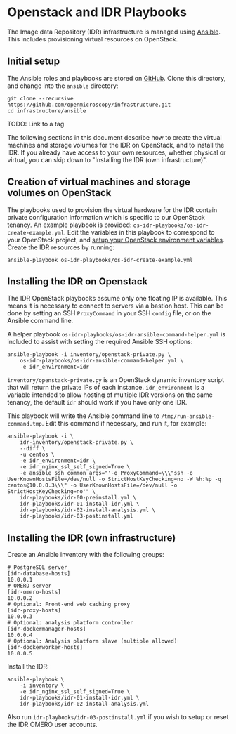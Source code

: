Openstack and IDR Playbooks
===========================

The Image data Repository (IDR) infrastructure is managed using [Ansible](https://www.ansible.com/).
This includes provisioning virtual resources on OpenStack.

Initial setup
-------------

The Ansible roles and playbooks are stored on [GitHub](https://github.com/openmicroscopy/infrastructure/).
Clone this directory, and change into the `ansible` directory:

    git clone --recursive https://github.com/openmicroscopy/infrastructure.git
    cd infrastructure/ansible

TODO: Link to a tag

The following sections in this document describe how to create the virtual machines and storage volumes for the IDR on OpenStack, and to install the IDR.
If you already have access to your own resources, whether physical or virtual, you can skip down to "Installing the IDR (own infrastructure)".


Creation of virtual machines and storage volumes on OpenStack
-------------------------------------------------------------

The playbooks used to provision the virtual hardware for the IDR contain private configuration information which is specific to our OpenStack tenancy.
An example playbook is provided: `os-idr-playbooks/os-idr-create-example.yml`.
Edit the variables in this playbook to correspond to your OpenStack project, and [setup your OpenStack environment variables](http://docs.openstack.org/user-guide/common/cli_set_environment_variables_using_openstack_rc.html).
Create the IDR resources by running:

    ansible-playbook os-idr-playbooks/os-idr-create-example.yml


Installing the IDR on Openstack
-------------------------------

The IDR OpenStack playbooks assume only one floating IP is available.
This means it is necessary to connect to servers via a bastion host.
This can be done by setting an SSH `ProxyCommand` in your SSH `config` file, or on the  Ansible command line.

A helper playbook `os-idr-playbooks/os-idr-ansible-command-helper.yml` is included to assist with setting the required Ansible SSH options:

    ansible-playbook -i inventory/openstack-private.py \
        os-idr-playbooks/os-idr-ansible-command-helper.yml \
        -e idr_environment=idr

`inventory/openstack-private.py` is an OpenStack dynamic inventory script that will return the private IPs of each instance. `idr_environment` is a variable intended to allow hosting of multiple IDR versions on the same tenancy, the default `idr` should work if you have only one IDR.

This playbook will write the Ansible command line to `/tmp/run-ansible-command.tmp`.
Edit this command if necessary, and run it, for example:

    ansible-playbook -i \
        idr-inventory/openstack-private.py \
        --diff \
        -u centos \
        -e idr_environment=idr \
        -e idr_nginx_ssl_self_signed=True \
        -e ansible_ssh_common_args="'-o ProxyCommand=\\\"ssh -o UserKnownHostsFile=/dev/null -o StrictHostKeyChecking=no -W %h:%p -q centos@10.0.0.3\\\" -o UserKnownHostsFile=/dev/null -o StrictHostKeyChecking=no'" \
        idr-playbooks/idr-00-preinstall.yml \
        idr-playbooks/idr-01-install-idr.yml \
        idr-playbooks/idr-02-install-analysis.yml \
        idr-playbooks/idr-03-postinstall.yml


Installing the IDR (own infrastructure)
---------------------------------------

Create an Ansible inventory with the following groups:

    # PostgreSQL server
    [idr-database-hosts]
    10.0.0.1
    # OMERO server
    [idr-omero-hosts]
    10.0.0.2
    # Optional: Front-end web caching proxy
    [idr-proxy-hosts]
    10.0.0.3
    # Optional: analysis platform controller
    [idr-dockermanager-hosts]
    10.0.0.4
    # Optional: Analysis platform slave (multiple allowed)
    [idr-dockerworker-hosts]
    10.0.0.5

Install the IDR:

    ansible-playbook \
        -i inventory \
        -e idr_nginx_ssl_self_signed=True \
        idr-playbooks/idr-01-install-idr.yml \
        idr-playbooks/idr-02-install-analysis.yml

Also run `idr-playbooks/idr-03-postinstall.yml` if you wish to setup or reset the IDR OMERO user accounts.
